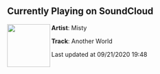 ## Currently Playing on SoundCloud

[<img align="left" width="100" src="https://i1.sndcdn.com/artworks-dbG7LllWpWY2YtMz-FVlMTA-t50x50.jpg">](https://soundcloud.com/composed/another-world)

**Artist**: Misty 

**Track**: Another World

Last updated at 09/21/2020 19:48
